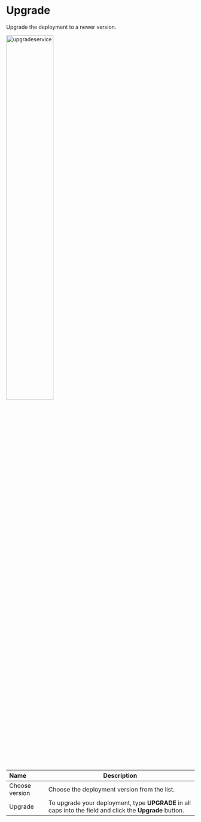 # Upgrade

Upgrade the deployment to a newer version.

<img src="/static/images/upgradeservice.jpg" alt="upgradeservice" style="width: 50%; display: block"></a>

**Name** | **Description** 
:--- | ---
Choose version | Choose the deployment version from the list.
Upgrade | To upgrade your deployment, type **UPGRADE** in all caps into the field and click the **Upgrade** button.

